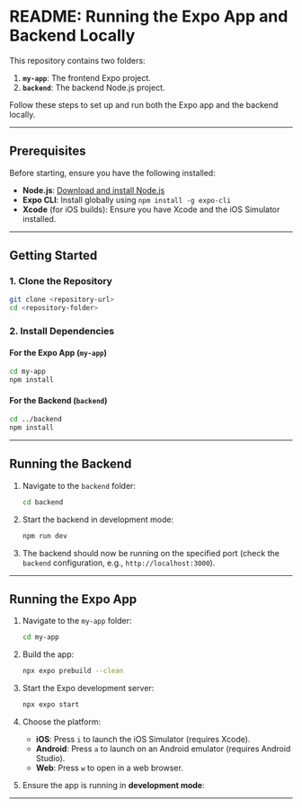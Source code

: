 # README: Running the Expo App and Backend Locally

This repository contains two folders:

1. **`my-app`**: The frontend Expo project.
2. **`backend`**: The backend Node.js project.

Follow these steps to set up and run both the Expo app and the backend locally.

---

## Prerequisites

Before starting, ensure you have the following installed:

- **Node.js**: [Download and install Node.js](https://nodejs.org/)
- **Expo CLI**: Install globally using `npm install -g expo-cli`
- **Xcode** (for iOS builds): Ensure you have Xcode and the iOS Simulator installed.

---

## Getting Started

### 1. Clone the Repository

```bash
git clone <repository-url>
cd <repository-folder>
```

### 2. Install Dependencies

#### For the Expo App (`my-app`)

```bash
cd my-app
npm install
```

#### For the Backend (`backend`)

```bash
cd ../backend
npm install
```

---

## Running the Backend

1. Navigate to the `backend` folder:
   ```bash
   cd backend
   ```
2. Start the backend in development mode:
   ```bash
   npm run dev
   ```
3. The backend should now be running on the specified port (check the `backend` configuration, e.g., `http://localhost:3000`).

---

## Running the Expo App

1. Navigate to the `my-app` folder:
   ```bash
   cd my-app
   ```
2. Build the app:
   ```bash
   npx expo prebuild --clean
   ```
3. Start the Expo development server:
   ```bash
   npx expo start
   ```
3. Choose the platform:
   - **iOS**: Press `i` to launch the iOS Simulator (requires Xcode).
   - **Android**: Press `a` to launch on an Android emulator (requires Android Studio).
   - **Web**: Press `w` to open in a web browser.

4. Ensure the app is running in **development mode**:

---